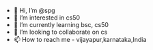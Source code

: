 - 👋 Hi, I’m @spg
- 👀 I’m interested in cs50
- 🌱 I’m currently learning bsc, cs50
- 💞️ I’m looking to collaborate on cs
- 📫 How to reach me - vijayapur,karnataka,India

<!---
spg-cs50/spg-cs50 is a ✨ special ✨ repository because its `README.md` (this file) appears on your GitHub profile.
You can click the Preview link to take a look at your changes.
--->
